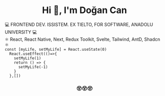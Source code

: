 <h1 align="center">Hi 👋, I'm Doğan Can</h1>
<span align="center">💻 FRONTEND DEV. ISSISTEM. EX TIELTO, FOR SOFTWARE, ANADOLU UNIVERSITY 💻</span>
<br/>
<span>⚛ React, React Native, Next, Redux Toolkit, Svelte, Tailwind, AntD, Shadcn ⚛</span>
<br/>
<code align="center">const [myLife, setMyLife] = React.useState(0)
  React.useEffect(()=>{
    setMyLife(1)
    return () => {
      setMyLife(-1)
    }
  },[])
</code>
<h3 align="center">😵😵😵</h3>

